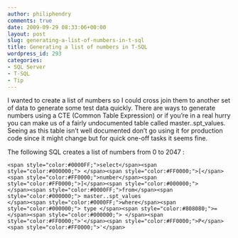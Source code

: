 ```yaml
---
author: philiphendry
comments: true
date: 2009-09-29 08:33:06+00:00
layout: post
slug: generating-a-list-of-numbers-in-t-sql
title: Generating a list of numbers in T-SQL
wordpress_id: 293
categories:
- SQL Server
- T-SQL
- Tip
---
```


I wanted to create a list of numbers so I could cross join them to another set of data to generate some test data quickly. There are ways to generate numbers using a CTE (Common Table Expression) or if you’re in a real hurry you can make us of a fairly undocumented table called master..spt_values. Seeing as this table isn’t well documented don’t go using it for production code since it might change but for quick one-off tasks it seems fine.

 

The following SQL creates a list of numbers from 0 to 2047 :

 
    
    <span style="color:#0000FF;">select</span><span style="color:#000000;"> </span><span style="color:#FF0000;">[</span><span style="color:#FF0000;">number</span><span style="color:#FF0000;">]</span><span style="color:#000000;">
    </span><span style="color:#0000FF;">from</span><span style="color:#000000;"> master..spt_values
    </span><span style="color:#0000FF;">where</span><span style="color:#000000;"> type </span><span style="color:#808080;">=</span><span style="color:#000000;"> </span><span style="color:#FF0000;">'</span><span style="color:#FF0000;">P</span><span style="color:#FF0000;">'</span>
